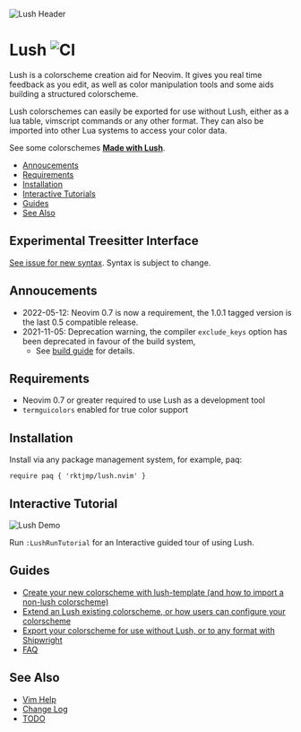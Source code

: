 ![Lush Header](../assets/images/header.gif)

Lush ![CI](https://github.com/rktjmp/lush.nvim/workflows/CI/badge.svg)
====

Lush is a colorscheme creation aid for Neovim. It gives you real time
feedback as you edit, as well as color manipulation tools and some aids
building a structured colorscheme.

Lush colorschemes can easily be exported for use without Lush, either as
a lua table, vimscript commands or any other format. They can also be
imported into other Lua systems to access your color data.

See some colorschemes [**Made with Lush**](made_with_lush/README.md#made-with-lush).

- [Annoucements](#annoucements)
- [Requirements](#requirements)
- [Installation](#installation)
- [Interactive Tutorials](#interactive-tutorials)
- [Guides](#guides)
- [See Also](#see-also)

Experimental Treesitter Interface
---

[See issue for new syntax](https://github.com/rktjmp/lush.nvim/issues/109).
Syntax is subject to change.

Annoucements
------------

- 2022-05-12: Neovim 0.7 is now a requirement, the 1.0.1 tagged version
  is the last 0.5 compatible release.
- 2021-11-05: Deprecation warning, the compiler `exclude_keys` option has been
  deprecated in favour of the build system,
  - See [build guide](BUILD.md) for details.

Requirements
------------

- Neovim 0.7 or greater required to use Lush as a development tool
- `termguicolors` enabled for true color support

Installation
------------

Install via any package management system, for example, paq:

```vim
require paq { 'rktjmp/lush.nvim' }
```

Interactive Tutorial
---------------------

![Lush Demo](../assets/images/demo.gif)

Run `:LushRunTutorial` for an Interactive guided tour of using Lush.

Guides
------

- [Create your new colorscheme with lush-template (and how to import a non-lush colorscheme)](CREATE.md)
- [Extend an Lush existing colorscheme, or how users can configure your
  colorscheme](EXTEND.md)
- [Export your colorscheme for use without Lush, or to any format with Shipwright](BUILD.md)
- [FAQ](FAQ.md)

See Also
--------

- [Vim Help](doc/lush.txt)
- [Change Log](CHANGELOG.md)
- [TODO](TODO.md)
